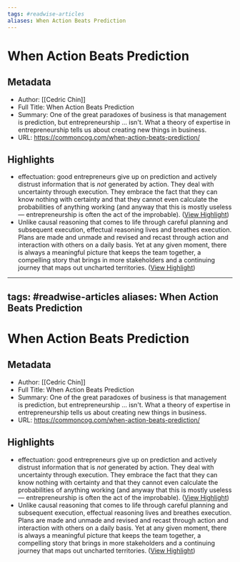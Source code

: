 ```yaml
---
tags: #readwise-articles
aliases: When Action Beats Prediction
---
```

# When Action Beats Prediction

## Metadata
- Author: [[Cedric Chin]]
- Full Title: When Action Beats Prediction
- Summary: One of the great paradoxes of business is that management is prediction, but entrepreneurship ... isn't. What a theory of expertise in entrepreneurship tells us about creating new things in business.
- URL: https://commoncog.com/when-action-beats-prediction/

## Highlights
- effectuation: good entrepreneurs give up on prediction and actively distrust information that is *not* generated by action. They deal with uncertainty through execution. They embrace the fact that they can know nothing with certainty and that they cannot even calculate the probabilities of anything working (and anyway that this is mostly useless — entrepreneurship is often the act of the improbable). ([View Highlight](https://read.readwise.io/read/01h4yx9y3kp77dbkfqczbzadza))
- Unlike causal reasoning that comes to life through careful planning and subsequent execution, effectual reasoning lives and breathes execution. Plans are made and unmade and revised and recast through action and interaction with others on a daily basis. Yet at any given moment, there is always a meaningful picture that keeps the team together, a compelling story that brings in more stakeholders and a continuing journey that maps out uncharted territories. ([View Highlight](https://read.readwise.io/read/01h4yxexnk9g2ezx0nhctaegwj))
---
tags: #readwise-articles
aliases: When Action Beats Prediction
---
# When Action Beats Prediction

## Metadata
- Author: [[Cedric Chin]]
- Full Title: When Action Beats Prediction
- Summary: One of the great paradoxes of business is that management is prediction, but entrepreneurship ... isn't. What a theory of expertise in entrepreneurship tells us about creating new things in business.
- URL: https://commoncog.com/when-action-beats-prediction/

## Highlights
- effectuation: good entrepreneurs give up on prediction and actively distrust information that is *not* generated by action. They deal with uncertainty through execution. They embrace the fact that they can know nothing with certainty and that they cannot even calculate the probabilities of anything working (and anyway that this is mostly useless — entrepreneurship is often the act of the improbable). ([View Highlight](https://read.readwise.io/read/01h4yx9y3kp77dbkfqczbzadza))
- Unlike causal reasoning that comes to life through careful planning and subsequent execution, effectual reasoning lives and breathes execution. Plans are made and unmade and revised and recast through action and interaction with others on a daily basis. Yet at any given moment, there is always a meaningful picture that keeps the team together, a compelling story that brings in more stakeholders and a continuing journey that maps out uncharted territories. ([View Highlight](https://read.readwise.io/read/01h4yxexnk9g2ezx0nhctaegwj))
